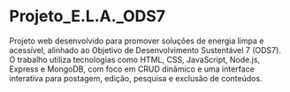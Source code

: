 # Projeto_E.L.A._ODS7
Projeto web desenvolvido para promover soluções de energia limpa e acessível, alinhado ao Objetivo de Desenvolvimento Sustentável 7 (ODS7). O trabalho utiliza tecnologias como HTML, CSS, JavaScript, Node.js, Express e MongoDB, com foco em CRUD dinâmico e uma interface interativa para postagem, edição, pesquisa e exclusão de conteúdos.
